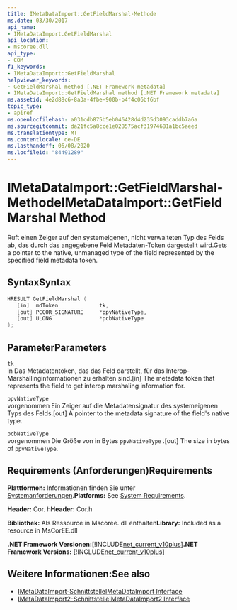 ```yaml
---
title: IMetaDataImport::GetFieldMarshal-Methode
ms.date: 03/30/2017
api_name:
- IMetaDataImport.GetFieldMarshal
api_location:
- mscoree.dll
api_type:
- COM
f1_keywords:
- IMetaDataImport::GetFieldMarshal
helpviewer_keywords:
- GetFieldMarshal method [.NET Framework metadata]
- IMetaDataImport::GetFieldMarshal method [.NET Framework metadata]
ms.assetid: 4e2d88c6-8a3a-4fbe-900b-b4f4c06bf6bf
topic_type:
- apiref
ms.openlocfilehash: a031cdb875b5eb046428d4d235d3093caddb7a6a
ms.sourcegitcommit: da21fc5a8cce1e028575acf31974681a1bc5aeed
ms.translationtype: MT
ms.contentlocale: de-DE
ms.lasthandoff: 06/08/2020
ms.locfileid: "84491289"
---
```

# <a name="imetadataimportgetfieldmarshal-method"></a><span data-ttu-id="43224-102">IMetaDataImport::GetFieldMarshal-Methode</span><span class="sxs-lookup"><span data-stu-id="43224-102">IMetaDataImport::GetFieldMarshal Method</span></span>
<span data-ttu-id="43224-103">Ruft einen Zeiger auf den systemeigenen, nicht verwalteten Typ des Felds ab, das durch das angegebene Feld Metadaten-Token dargestellt wird.</span><span class="sxs-lookup"><span data-stu-id="43224-103">Gets a pointer to the native, unmanaged type of the field represented by the specified field metadata token.</span></span>  
  
## <a name="syntax"></a><span data-ttu-id="43224-104">Syntax</span><span class="sxs-lookup"><span data-stu-id="43224-104">Syntax</span></span>  
  
```cpp  
HRESULT GetFieldMarshal (  
   [in]  mdToken             tk,
   [out] PCCOR_SIGNATURE     *ppvNativeType,  
   [out] ULONG               *pcbNativeType
);  
```  
  
## <a name="parameters"></a><span data-ttu-id="43224-105">Parameter</span><span class="sxs-lookup"><span data-stu-id="43224-105">Parameters</span></span>  
 `tk`  
 <span data-ttu-id="43224-106">in Das Metadatentoken, das das Feld darstellt, für das Interop-Marshallinginformationen zu erhalten sind.</span><span class="sxs-lookup"><span data-stu-id="43224-106">[in] The metadata token that represents the field to get interop marshaling information for.</span></span>  
  
 `ppvNativeType`  
 <span data-ttu-id="43224-107">vorgenommen Ein Zeiger auf die Metadatensignatur des systemeigenen Typs des Felds.</span><span class="sxs-lookup"><span data-stu-id="43224-107">[out] A pointer to the metadata signature of the field's native type.</span></span>  
  
 `pcbNativeType`  
 <span data-ttu-id="43224-108">vorgenommen Die Größe von in Bytes `ppvNativeType` .</span><span class="sxs-lookup"><span data-stu-id="43224-108">[out] The size in bytes of `ppvNativeType`.</span></span>  
  
## <a name="requirements"></a><span data-ttu-id="43224-109">Requirements (Anforderungen)</span><span class="sxs-lookup"><span data-stu-id="43224-109">Requirements</span></span>  
 <span data-ttu-id="43224-110">**Plattformen:** Informationen finden Sie unter [Systemanforderungen](../../get-started/system-requirements.md).</span><span class="sxs-lookup"><span data-stu-id="43224-110">**Platforms:** See [System Requirements](../../get-started/system-requirements.md).</span></span>  
  
 <span data-ttu-id="43224-111">**Header:** Cor. h</span><span class="sxs-lookup"><span data-stu-id="43224-111">**Header:** Cor.h</span></span>  
  
 <span data-ttu-id="43224-112">**Bibliothek:** Als Ressource in Mscoree. dll enthalten</span><span class="sxs-lookup"><span data-stu-id="43224-112">**Library:** Included as a resource in MsCorEE.dll</span></span>  
  
 <span data-ttu-id="43224-113">**.NET Framework Versionen:**[!INCLUDE[net_current_v10plus](../../../../includes/net-current-v10plus-md.md)]</span><span class="sxs-lookup"><span data-stu-id="43224-113">**.NET Framework Versions:** [!INCLUDE[net_current_v10plus](../../../../includes/net-current-v10plus-md.md)]</span></span>  
  
## <a name="see-also"></a><span data-ttu-id="43224-114">Weitere Informationen:</span><span class="sxs-lookup"><span data-stu-id="43224-114">See also</span></span>

- [<span data-ttu-id="43224-115">IMetaDataImport-Schnittstelle</span><span class="sxs-lookup"><span data-stu-id="43224-115">IMetaDataImport Interface</span></span>](imetadataimport-interface.md)
- [<span data-ttu-id="43224-116">IMetaDataImport2-Schnittstelle</span><span class="sxs-lookup"><span data-stu-id="43224-116">IMetaDataImport2 Interface</span></span>](imetadataimport2-interface.md)
